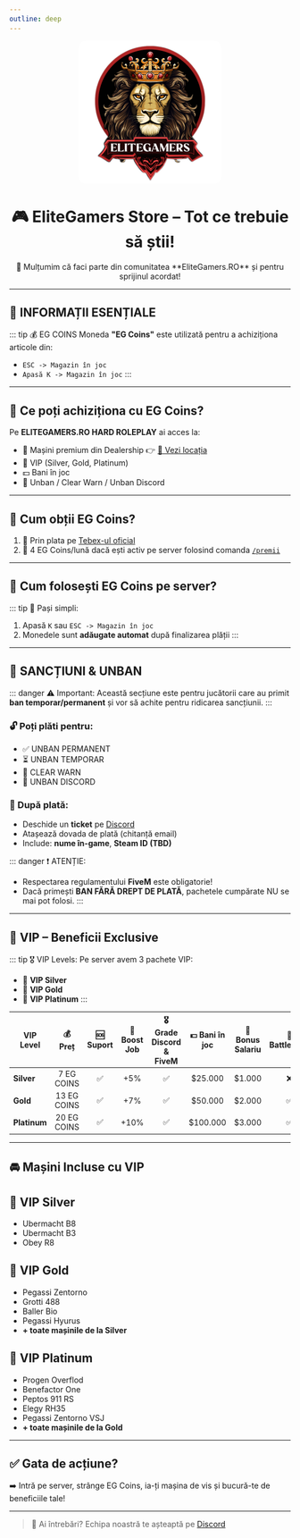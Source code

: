 ```yaml
---
outline: deep
---
```

<img src="../public/elitegamers.png" alt="pozaRegulament" width="256" height="256" style="display: block; margin: 0 auto; border-radius: 5%;">

# <center>🎮 **EliteGamers Store – Tot ce trebuie să știi!**</center>

<center>👋 Mulțumim că faci parte din comunitatea **EliteGamers.RO** și pentru sprijinul acordat!</center>

---

## 📌 INFORMAȚII ESENȚIALE

::: tip 💰 EG COINS
Moneda **"EG Coins"** este utilizată pentru a achiziționa articole din:
- `ESC -> Magazin în joc`
- `Apasă K -> Magazin în joc`
:::

---

## 🎁 Ce poți achiziționa cu EG Coins?

Pe **ELITEGAMERS.RO HARD ROLEPLAY** ai acces la:

- 🚗 Mașini premium din Dealership 👉 [📍 Vezi locația](../public/store/dealership.png)
- 💎 VIP (Silver, Gold, Platinum)
- 💵 Bani în joc
- 🚨 Unban / Clear Warn / Unban Discord

---

## 💸 Cum obții EG Coins?

1. 🛒 Prin plata pe [Tebex-ul oficial](https://elitegamers.tebex.io)
2. 🎁 4 EG Coins/lună dacă ești activ pe server folosind comanda [`/premii`](https://wiki.elitegamers.ro/general/rewards.html)

---

## 🧭 Cum folosești EG Coins pe server?

::: tip 🔧 Pași simpli:
1. Apasă `K` sau `ESC -> Magazin în joc`
2. Monedele sunt **adăugate automat** după finalizarea plății
:::

---

## 🚫 SANCȚIUNI & UNBAN

::: danger ⚠️ Important:
Această secțiune este pentru jucătorii care au primit **ban temporar/permanent** și vor să achite pentru ridicarea sancțiunii.
:::

### 🔓 Poți plăti pentru:

- ✅ UNBAN PERMANENT
- ⏳ UNBAN TEMPORAR
- 🧹 CLEAR WARN
- 📢 UNBAN DISCORD

### 🔁 După plată:

- Deschide un **ticket** pe [Discord](https://discord.gg/elitegamers)
- Atașează dovada de plată (chitanță email)
- Include: **nume în-game**, **Steam ID (TBD)**

::: danger ❗ ATENȚIE:
- Respectarea regulamentului **FiveM** este obligatorie!
- Dacă primești **BAN FĂRĂ DREPT DE PLATĂ**, pachetele cumpărate NU se mai pot folosi.
:::

---

## 👑 VIP – Beneficii Exclusive

::: tip 🎖️ VIP Levels:
Pe server avem 3 pachete VIP:
- 🥈 **VIP Silver**
- 🥇 **VIP Gold**
- 💎 **VIP Platinum**
:::

| VIP Level     | 💰 Preț        | 🆘 Suport | 🚀 Boost Job | 🎖️ Grade Discord & FiveM | 💵 Bani în joc | 💼 Bonus Salariu | 🎫 BattlePass | 🚪 Prioritate Coada |
| ------------- | :-----------: | :------: | :----------: | :-----------------------: | :-----------: | :--------------: | :-----------: | :-----------------: |
| **Silver**    | 7 EG COINS    | ✅        | +5%          | ✅                        | $25.000       | $1.000           | ❌            | Tier 1              |
| **Gold**      | 13 EG COINS   | ✅        | +7%          | ✅                        | $50.000       | $2.000           | ✅            | Tier 2              |
| **Platinum**  | 20 EG COINS   | ✅        | +10%         | ✅                        | $100.000      | $3.000           | ✅            | Tier 3              |

---

## 🚘 Mașini Incluse cu VIP

<div class="vip-selection">
  <div class="box-container">

  <div class="box">
    <h2>🥈 VIP Silver</h2>
    <ul>
      <li>Ubermacht B8</li>
      <li>Ubermacht B3</li>
      <li>Obey R8</li>
    </ul>
  </div>

  <div class="box">
    <h2>🥇 VIP Gold</h2>
    <ul>
      <li>Pegassi Zentorno</li>
      <li>Grotti 488</li>
      <li>Baller Bio</li>
      <li>Pegassi Hyurus</li>
      <li><strong>+ toate mașinile de la Silver</strong></li>
    </ul>
  </div>

  <div class="box">
    <h2>💎 VIP Platinum</h2>
    <ul>
      <li>Progen Overflod</li>
      <li>Benefactor One</li>
      <li>Peptos 911 RS</li>
      <li>Elegy RH35</li>
      <li>Pegassi Zentorno VSJ</li>
      <li><strong>+ toate mașinile de la Gold</strong></li>
    </ul>
  </div>

  </div>
</div>

---

## ✅ Gata de acțiune?

➡️ Intră pe server, strânge EG Coins, ia-ți mașina de vis și bucură-te de beneficiile tale!

---

> 💬 Ai întrebări? Echipa noastră te așteaptă pe [Discord](https://discord.gg/elitegamers)

